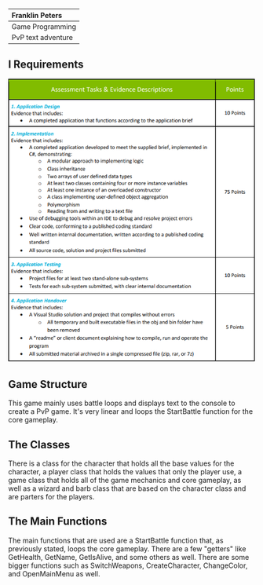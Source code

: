 | Franklin Peters|
| :--- |
| Game Programming|
| PvP text adventure|

## I Requirements
![File](file.png)

## Game Structure
This game mainly uses battle loops and displays 
text to the console to create a PvP game. It's very 
linear and loops the StartBattle function for the 
core gameplay.

## The Classes
There is a class for the character that holds all the 
base values for the character, a player class 
that holds the values that only the player use, a game 
class that holds all of the game mechanics and core 
gameplay, as well as a wizard and barb class that 
are based on the character class and are parters for 
the players.

## The Main Functions
The main functions that are used are a StartBattle 
function that, as previously stated, loops the core 
gameplay. There are a few "getters" like GetHealth, 
GetName, GetIsAlive, and some others as well. 
There are some bigger functions such as 
SwitchWeapons, CreateCharacter, ChangeColor, 
and OpenMainMenu as well.

